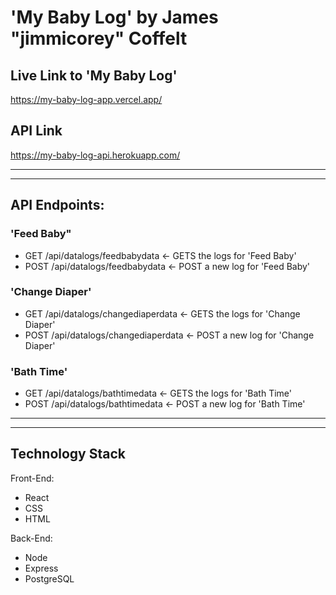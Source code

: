 # 'My Baby Log' by James "jimmicorey" Coffelt

## Live Link to 'My Baby Log'
https://my-baby-log-app.vercel.app/

## API Link
https://my-baby-log-api.herokuapp.com/

---------------------------------------------------------------------------------------------------------------------------
---------------------------------------------------------------------------------------------------------------------------

## API Endpoints:

### 'Feed Baby"
* GET   /api/datalogs/feedbabydata      <- GETS the logs for 'Feed Baby'
* POST  /api/datalogs/feedbabydata      <- POST a new log for 'Feed Baby'

### 'Change Diaper'
* GET   /api/datalogs/changediaperdata  <- GETS the logs for 'Change Diaper'
* POST  /api/datalogs/changediaperdata  <- POST a new log for 'Change Diaper'

### 'Bath Time'
* GET   /api/datalogs/bathtimedata      <- GETS the logs for 'Bath Time'
* POST  /api/datalogs/bathtimedata      <- POST a new log for 'Bath Time'


---------------------------------------------------------------------------------------------------------------------------
---------------------------------------------------------------------------------------------------------------------------
## Technology Stack
Front-End: 
* React 
* CSS 
* HTML

Back-End: 
* Node 
* Express 
* PostgreSQL
